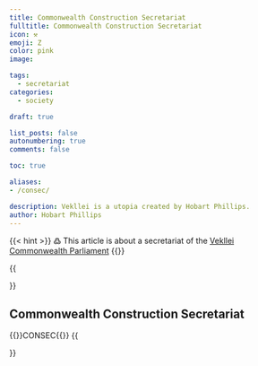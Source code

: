 ```yaml
---
title: Commonwealth Construction Secretariat 
fulltitle: Commonwealth Construction Secretariat 
icon: ⚒️
emoji: Ζ
color: pink
image: 

tags: 
  - secretariat
categories:
  - society

draft: true

list_posts: false
autonumbering: true
comments: false

toc: true

aliases:
- /consec/

description: Vekllei is a utopia created by Hobart Phillips.
author: Hobart Phillips
---
```

{{< hint >}}
߷ This article is about a secretariat of the [Vekllei](/utopia/vekllei/) [Commonwealth Parliament](/utopia/society/state/government/commonwealth/)
{{</hint>}}

{{<section>}}
## Commonwealth Construction Secretariat 
{{<boxtag teal>}}CONSEC{{</boxtag>}}
{{</section>}}